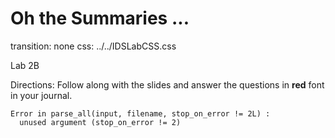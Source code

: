 Oh the Summaries ...
========================================================
transition: none
css: ../../IDSLabCSS.css

Lab 2B

Directions: Follow along with the slides and answer the questions in **red** font in your journal.
 













```
Error in parse_all(input, filename, stop_on_error != 2L) : 
  unused argument (stop_on_error != 2)
```
